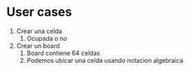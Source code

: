 # User cases

1. Crear una celda
    1. Ocupada o no
2. Crear un board
    1. Board contiene 64 celdas
    2. Podemos ubicar una celda usando notacion algebraica